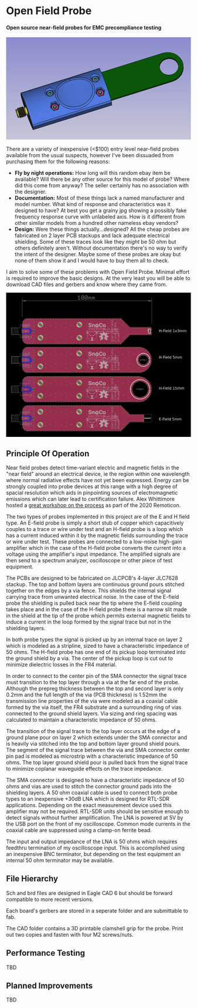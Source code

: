 # Open Field Probe
#### Open source near-field probes for EMC precompliance testing

![PCBs](https://raw.githubusercontent.com/JeremyRuhland/OpenFieldProbe/master/probe_cad.png)

There are a variety of inexpensive (<$100) entry level near-field probes available from the usual suspects, however I've been dissuaded from purchasing them for the following reasons:

* __Fly by night operations:__ How long will this random ebay item be available? Will there be any other source for this model of probe? Where did this come from anyway? The seller certainly has no association with the designer.
* __Documentation:__  Most of these things lack a named manufacturer and model number. What kind of response and characteristics was it designed to have? At best you get a grainy jpg showing a possibly fake frequency response curve with unlabeled axis. How is it different from other similar models from a hundred other nameless ebay vendors?
* __Design:__ Were these things actually...designed? All the cheap probes are fabricated on 2 layer PCB stackups and lack adequate electrical shielding. Some of these traces look like they *might* be 50 ohm but others definitely aren't. Without documentation there's no way to verify the intent of the designer. Maybe some of these probes are okay but none of them show it and I would have to buy them all to check.

I aim to solve some of these problems with Open Field Probe. Minimal effort is required to improve the basic designs. At the very least you will be able to download CAD files and gerbers and know where they came from.

![PCBs](https://raw.githubusercontent.com/JeremyRuhland/OpenFieldProbe/master/pcbs.png)

## Principle Of Operation

Near field probes detect time-variant electric and magnetic fields in the "near field" around an electrical device, ie the region within one wavelength where normal radiative effects have not yet been expressed. Energy can be strongly coupled into probe devices at this range with a high degree of spacial resolution which aids in pinpointing sources of electromagnetic emissions which can later lead to certification failure. Alex Whittimore hosted a [great workshop on the process](https://hackaday.com/2021/01/08/remoticon-video-basics-of-rf-emissions-debugging-workshop/) as part of the 2020 Remoticon.

The two types of probes implemented in this project are of the E and H field type. An E-field probe is simply a short stub of copper which capacitively couples to a trace or wire under test and an H-field probe is a loop which has a current induced within it by the magnetic fields surrounding the trace or wire under test. These probes are connected to a low-noise high-gain amplifier which in the case of the H-field probe converts the current into a voltage using the amplifier's input impedance. The amplified signals are then send to a spectrum analyzer, oscilloscope or other piece of test equipment.

The PCBs are designed to be fabricated on JLCPCB's 4-layer JLC7628 stackup. The top and bottom layers are continuous ground pours stitched together on the edges by a via fence. This shields the internal signal carrying trace from unwanted electrical noise. In the case of the E-field probe the shielding is pulled back near the tip where the E-field coupling takes place and in the case of the H-field probe there is a narrow slit made in the shield at the tip of the probe which permits external magnetic fields to induce a current in the loop formed by the signal trace but not in the shielding layers.

In both probe types the signal is picked up by an internal trace on layer 2 which is modeled as a stripline, sized to have a characteristic impedance of 50 ohms. The H-field probe has one end of its pickup loop terminated into the ground shield by a via. The center of the pickup loop is cut out to minimize dielectric losses in the FR4 material.

In order to connect to the center pin of the SMA connector the signal trace must transition to the top layer through a via at the far end of the probe. Although the prepreg thickness between the top and second layer is only 0.2mm and the full length of the via (PCB thickness) is 1.52mm the transmission line properties of the via were modeled as a coaxial cable formed by the via itself, the FR4 substrate and a surrounding ring of vias connected to the ground shield layers. Via sizing and ring spacing was calculated to maintain a characteristic impedance of 50 ohms.

The transition of the signal trace to the top layer occurs at the edge of a ground plane pour on layer 2 which extends under the SMA connector and is heavily via stitched into the top and bottom layer ground shield pours. The segment of the signal trace between the via and SMA connector center pin pad is modeled as microstrip with a characteristic impedance of 50 ohms. The top layer ground shield pour is pulled back from the signal trace to minimize coplanar waveguide effects on the trace impedance.

The SMA connector is designed to have a characteristic impedance of 50 ohms and vias are used to stitch the connector ground pads into the shielding layers. A 50 ohm coaxial cable is used to connect both probe types to an inexpensive +30dB LNA which is designed for RTL-SDR applications. Depending on the exact measurement device used this amplifier may not be required. RTL-SDR units should be sensitive enough to detect signals without further amplification. The LNA is powered at 5V by the USB port on the front of my oscilloscope. Common mode currents in the coaxial cable are suppressed using a clamp-on ferrite bead.

The input and output impedance of the LNA is 50 ohms which requires feedthru termination of my oscilloscope input. This is accomplished using an inexpensive BNC terminator, but depending on the test equipment an internal 50 ohm terminator may be available.

## File Hierarchy

Sch and brd files are designed in Eagle CAD 6 but should be forward compatible to more recent versions.

Each board's gerbers are stored in a seperate folder and are submittable to fab.

The CAD folder contains a 3D printable clamshell grip for the probe. Print out two copies and fasten with four M2 screws/nuts.


## Performance Testing

TBD

## Planned Improvements

TBD
